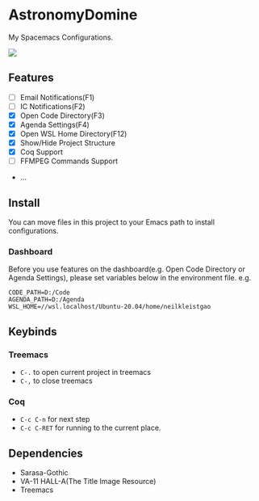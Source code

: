 # AstronomyDomine
My Spacemacs Configurations.

![](https://s2.loli.net/2022/12/05/Sfw68l1qRWKyOG3.png)

## Features
- [ ] Email Notifications(F1)
- [ ] IC Notifications(F2)
- [x] Open Code Directory(F3)
- [x] Agenda Settings(F4)
- [x] Open WSL Home Directory(F12)
- [x] Show/Hide Project Structure
- [x] Coq Support
- [ ] FFMPEG Commands Support
- ...

## Install
You can move files in this project to your Emacs path to install configurations.

### Dashboard
Before you use features on the dashboard(e.g. Open Code Directory or Agenda Settings), please set variables below in the environment file.
e.g.
```
CODE_PATH=D:/Code
AGENDA_PATH=D:/Agenda
WSL_HOME=//wsl.localhost/Ubuntu-20.04/home/neilkleistgao
```

## Keybinds
### Treemacs
- `C-.` to open current project in treemacs
- `C-,` to close treemacs

### Coq
- `C-c C-n` for next step
- `C-c C-RET` for running to the current place.

## Dependencies
- Sarasa-Gothic
- VA-11 HALL-A(The Title Image Resource)
- Treemacs
